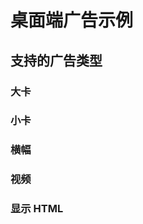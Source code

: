 # 桌面端广告示例

## 支持的广告类型

### 大卡

<DemoAndCode adx-slot="s2579664569856" />

### 小卡

<DemoAndCode adx-slot="s2579666187648" />

### 横幅

<DemoAndCode adx-slot="s2579675490304" />

### 视频

<DemoAndCode adx-slot="s2579669147328" />

### 显示 HTML

<DemoAndCode adx-slot="s2579678335808" />
